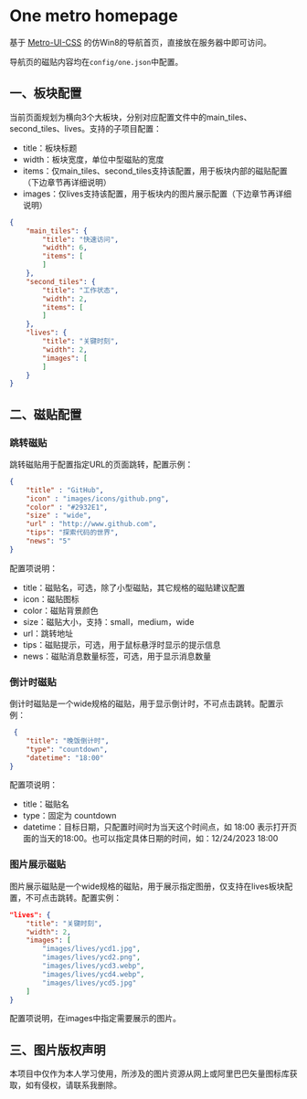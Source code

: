 # One metro homepage

基于 [Metro-UI-CSS](https://github.com/olton/Metro-UI-CSS) 的仿Win8的导航首页，直接放在服务器中即可访问。

导航页的磁贴内容均在``config/one.json``中配置。

## 一、板块配置

当前页面规划为横向3个大板块，分别对应配置文件中的main_tiles、second_tiles、lives。支持的子项目配置：

* title：板块标题
* width：板块宽度，单位中型磁贴的宽度
* items：仅main_tiles、second_tiles支持该配置，用于板块内部的磁贴配置（下边章节再详细说明）
* images：仅lives支持该配置，用于板块内的图片展示配置（下边章节再详细说明）

```json
{
    "main_tiles": {
        "title": "快速访问",
        "width": 6,
        "items": [
        ]
    },
    "second_tiles": {
        "title": "工作状态",
        "width": 2,
        "items": [
        ]
    },
    "lives": {
        "title": "关键时刻",
        "width": 2,
        "images": [
        ]
    }
}
```

## 二、磁贴配置

### 跳转磁贴

跳转磁贴用于配置指定URL的页面跳转，配置示例：

```json
{
    "title" : "GitHub",
    "icon" : "images/icons/github.png",
    "color" : "#2932E1",
    "size" : "wide",
    "url" : "http://www.github.com",
    "tips": "探索代码的世界",
    "news": "5"
}
```

配置项说明：

* title：磁贴名，可选，除了小型磁贴，其它规格的磁贴建议配置
* icon：磁贴图标
* color：磁贴背景颜色
* size：磁贴大小，支持：small，medium，wide
* url：跳转地址
* tips：磁贴提示，可选，用于鼠标悬浮时显示的提示信息
* news：磁贴消息数量标签，可选，用于显示消息数量

### 倒计时磁贴

倒计时磁贴是一个wide规格的磁贴，用于显示倒计时，不可点击跳转。配置示例：

```json
 {
    "title": "晚饭倒计时",
    "type": "countdown",
    "datetime": "18:00"
}
```

配置项说明：

* title：磁贴名
* type：固定为 countdown
* datetime：目标日期，只配置时间时为当天这个时间点，如 18:00 表示打开页面的当天的18:00。也可以指定具体日期的时间，如：12/24/2023 18:00

### 图片展示磁贴

图片展示磁贴是一个wide规格的磁贴，用于展示指定图册，仅支持在lives板块配置，不可点击跳转。配置实例：

```json
"lives": {
    "title": "关键时刻",
    "width": 2,
    "images": [
        "images/lives/ycd1.jpg",
        "images/lives/ycd2.png",
        "images/lives/ycd3.webp",
        "images/lives/ycd4.webp",
        "images/lives/ycd5.jpg"
    ]
}
```

配置项说明，在images中指定需要展示的图片。



## 三、图片版权声明

本项目中仅作为本人学习使用，所涉及的图片资源从网上或阿里巴巴矢量图标库获取，如有侵权，请联系我删除。